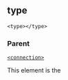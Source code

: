 ## type

`<type></type>`


### Parent

[`<connection>`][1]


This element is the 

[1]:	https://control4.github.io/docs-driverworks-xml/#connection